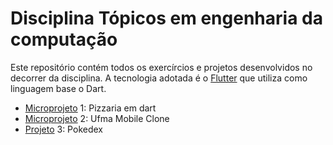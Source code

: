 # Disciplina Tópicos em engenharia da computação

Este repositório contém todos os exercírcios e projetos desenvolvidos no decorrer da disciplina. A tecnologia adotada é o [Flutter](https://flutter.dev/) que utiliza como linguagem base o Dart.

-   [Microprojeto](./microprojeto01-pizarria) 1: Pizzaria em dart
-   [Microprojeto](./ufmaMobileClone) 2: Ufma Mobile Clone
-   [Projeto](./pokedex) 3: Pokedex 
